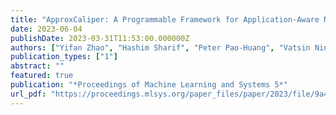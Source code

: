 ```yaml
---
title: "ApproxCaliper: A Programmable Framework for Application-Aware Neural Network Optimization"
date: 2023-06-04
publishDate: 2023-03-31T11:53:00.000000Z
authors: ["Yifan Zhao", "Hashim Sharif", "Peter Pao-Huang", "Vatsin Ninad Shah", "Arun Narenthiran Sivakumar", "Mateus Valverde Gasparino", "Abdulrahman Mahmoud", "Nathan Zhao", "Sarita Adve", "Girish Chowdhary", "Sasa Misailovic", "Vikram Adve"]
publication_types: ["1"]
abstract: ""
featured: true
publication: "*Proceedings of Machine Learning and Systems 5*"
url_pdf: "https://proceedings.mlsys.org/paper_files/paper/2023/file/9a42255f8bc5ba6c95f17c14ffa27cad-Paper-mlsys2023.pdf"
---
```

